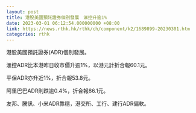 ```yaml
---
layout: post
title: 港股美國預託證券個別發展　滙控升逾1%
date: 2023-03-01 06:12:54.000000000 +08:00
link: https://news.rthk.hk/rthk/ch/component/k2/1689899-20230301.htm
categories: rthk
---
```


港股美國預託證券(ADR)個別發展。

滙控ADR比本港昨日收市價升逾1%，以港元計折合報60.1元。

平保ADR亦升近1%，折合報53.8元。

阿里巴巴ADR則跌逾0.4%，折合報86.1元。

友邦、騰訊、小米ADR靠穩，港交所、工行、建行ADR偏軟。
